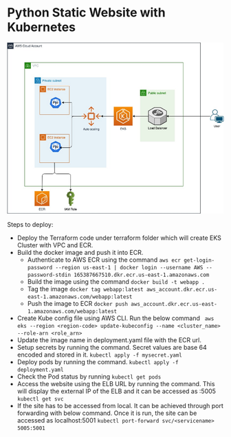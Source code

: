 # Python Static Website with Kubernetes

![Architecture](Arch.jpg)

Steps to deploy:

- Deploy the Terraform code under terraform folder which will create EKS Cluster with VPC and ECR.
- Build the docker image and push it into ECR. 
  - Authenticate to AWS ECR using the command
    ``` aws ecr get-login-password --region us-east-1 | docker login --username AWS --password-stdin 165387667510.dkr.ecr.us-east-1.amazonaws.com ```
  - Build the image using the command
    ``` docker build -t webapp . ```
  - Tag the image
    ``` docker tag webapp:latest aws_account.dkr.ecr.us-east-1.amazonaws.com/webapp:latest ```
  - Push the image to ECR
    ``` docker push aws_account.dkr.ecr.us-east-1.amazonaws.com/webapp:latest ```
- Create Kube config file using AWS CLI. Run the below command
  ``` aws eks --region <region-code> update-kubeconfig --name <cluster_name> --role-arn <role_arn>```
- Update the image name in deployment.yaml file with the ECR url.
- Setup secrets by running the command. Secret values are base 64 encoded and stored in it. 
  ``` kubectl apply -f mysecret.yaml ```
- Deploy pods by running the command.
  ``` kubectl apply -f deployment.yaml ```
- Check the Pod status by running ``` kubectl get pods ```
- Access the website using the ELB URL by running the command. This will display the external IP of the ELB and it can be accessed as <elburl>:5005
  ``` kubectl get svc ```
- If the site has to be accessed from local. It can be achieved through port forwarding with below command. Once it is run, the site can be accessed as localhost:5001
  ``` kubectl port-forward svc/<servicename> 5005:5001 ```
